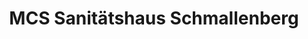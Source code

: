 ---
title: "MCS Sanitätshaus Schmallenberg"
url: /schmallenberg/mcs-sanitaetshaus-schmallenberg/
shop: Sanitätshaus
---